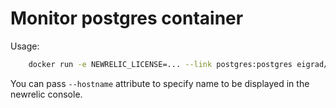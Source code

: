 Monitor postgres container
==========================

Usage:

```bash
    docker run -e NEWRELIC_LICENSE=... --link postgres:postgres eigrad/newrelic-postgres
```

You can pass `--hostname` attribute to specify name to be displayed in the
newrelic console.
